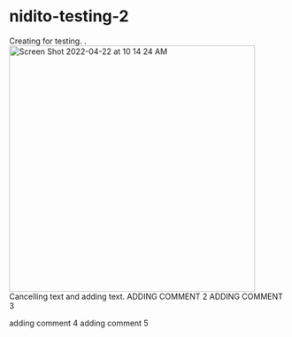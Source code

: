 # nidito-testing-2
Creating for testing.
.<img width="444" alt="Screen Shot 2022-04-22 at 10 14 24 AM" src="https://user-images.githubusercontent.com/78763727/164762767-3834284b-8cdf-4fc9-b290-808af9a931d1.png"> Cancelling text and adding text.
ADDING COMMENT 2
ADDING COMMENT 3


adding comment 4
adding comment 5
